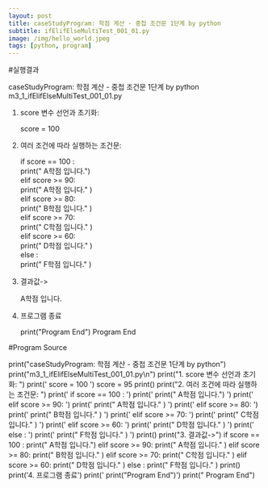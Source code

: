 ```yaml
---
layout: post
title: caseStudyProgram: 학점 계산 - 중첩 조건문 1단계 by python
subtitle: ifElifElseMultiTest_001_01.py
image: /img/hello_world.jpeg
tags: [python, program]
---
```


#실행결과

caseStudyProgram: 학점 계산 - 중첩 조건문 1단계 by python
m3_1_ifElifElseMultiTest_001_01.py

1. score 변수 선언과 초기화:

   score = 100   

2. 여러 조건에 따라 실행하는 조건문:

   if  score == 100 :               
       print("   A학점 입니다.")    
   elif score >=  90:               
       print("   A학점 입니다." )   
   elif score >= 80:                
       print("   B학점 입니다." )   
   elif score >= 70:                
       print("   C학점 입니다." )   
   elif score >= 60:                
       print("   D학점 입니다." )   
   else :                           
       print("   F학점 입니다." )   

3. 결과값->

   A학점 입니다.

4. 프로그램 종료

   print("Program End")
   Program End

#Program Source

print("caseStudyProgram: 학점 계산 - 중첩 조건문 1단계 by python")
print("m3_1_ifElifElseMultiTest_001_01.py\n")
print("1. score 변수 선언과 초기화: ")
print('   score = 100   ')
score = 95
print()
print("2. 여러 조건에 따라 실행하는 조건문: ")
print('   if  score == 100 :               ')
print('       print("   A학점 입니다.")    ')
print('   elif score >=  90:               ')
print('       print("   A학점 입니다." )   ')
print('   elif score >= 80:                ')
print('       print("   B학점 입니다." )   ')
print('   elif score >= 70:                ')
print('       print("   C학점 입니다." )   ')
print('   elif score >= 60:                ')
print('       print("   D학점 입니다." )   ')
print('   else :                           ')
print('       print("   F학점 입니다." )   ')
print()
print("3. 결과값->")
if  score == 100 :
    print("   A학점 입니다.")
elif score >=  90:
    print("   A학점 입니다." )
elif score >= 80:
    print("   B학점 입니다." )
elif score >= 70:
    print("   C학점 입니다." )
elif score >= 60:
    print("   D학점 입니다." )
else :
    print("   F학점 입니다." )
print()
print('4. 프로그램 종료')
print('   print("Program End")')
print("   Program End")
